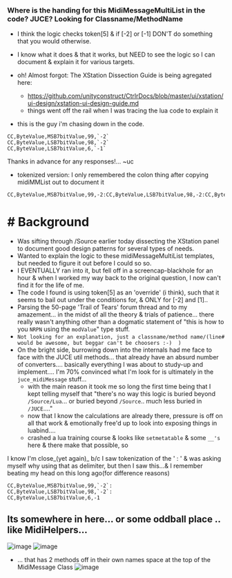 ### Where is the handing for this MidiMessageMultiList in the code? JUCE? Looking for Classname/MethodName
- I think the logic checks token[5] & if [-2] or [-1] DON'T do something that you would otherwise.
- I know what it does & that it works, but NEED to see the logic so I can document & explain it for various targets.


- oh! Almost forgot: The XStation Dissection Guide is being agregated here:
  - https://github.com/unityconstruct/CtrlrDocs/blob/master/ui/xstation/ui-design/xstation-ui-design-guide.md
  - things went off the rail when I was tracing the lua code to explain it

- this is the guy i'm chasing down in the code.
```
CC,ByteValue,MSB7bitValue,99,`-2`
CC,ByteValue,LSB7bitValue,98,`-2`
CC,ByteValue,LSB7bitValue,6,`-1`
```

Thanks in advance for any responses!... 
~uc


- tokenized version: I only remembered the colon thing after copying midiMMList out to document it
```
CC,ByteValue,MSB7bitValue,99,-2:CC,ByteValue,LSB7bitValue,98,-2:CC,ByteValue,LSB7bitValue,6,-1
```



# # Background
- Was sifting through  /Source earlier today dissecting the XStation panel to document good design patterns for several types of needs.
- Wanted to explain the logic to these midiMessageMultiList templates, but needed to figure it out before I could so so.
- I EVENTUALLY ran into it, but fell off in a screencap-blackhole for an hour & when I worked my way back to the original question, I now can't find it for the life of me.
- The code I found is using token[5] as an 'override' (i think), such that it seems to bail out under the conditions for, & ONLY for [-2] and [1]..
- Parsing the 50-page 'Trail of Tears' forum thread and to my amazement... in the midst of all the theory & trials of patience... there really wasn't anything other than a dogmatic statement of "this is how to you `NRPN` using the `modValue`" type stuff.
- `Not looking for an explanation, just a classname/method name/(line# would be awesome, but beggar can't be choosers :-)  )`
- On the bright side, burrowing down into the internals had me face to face with the JUCE util methods... that already have an absurd number of converters.... basically everything I was about to study-up and implement.... I'm 70% convinced what I'm look for is ultimately in the `juce_midiMessage` stuff... 
  - with the main reason it took me so long the first time being that I kept telling myself that "there's no way this logic is buried beyond `/Source/Lua`... or buried beyond `/Source`.. much less buried in `/JUCE`...."
  - now that I know the calculations are already there, pressure is off on all that work & emotionally free'd up to look into exposing things in luabind.... 
  - crashed a lua training course & looks like `setmetatable` & some `__'s`  here & there make that possible, so 

I know I'm close_(yet again)_ b/c I saw tokenization of the ' : ' & was asking myself why using that as delimiter, but then I saw this...& I remember beating my head on this long ago(for difference reasons)
```
CC,ByteValue,MSB7bitValue,99,`-2`:
CC,ByteValue,LSB7bitValue,98,`-2`:
CC,ByteValue,LSB7bitValue,6,-1
```
## Its somewhere in here... or some oddball place .. like MidiHelpers...
![image](https://github.com/RomanKubiak/ctrlr/assets/40268430/20adf32a-5695-4ada-90ce-523454ff90a7)
![image](https://github.com/RomanKubiak/ctrlr/assets/40268430/451c71eb-a80b-4e99-83c1-1d8046cc1ff0)

- ... that has 2 methods off in their own names space at the top of the MidiMessage Class
![image](https://github.com/RomanKubiak/ctrlr/assets/40268430/78807003-4ab2-4943-8810-7eb549b0728e)

